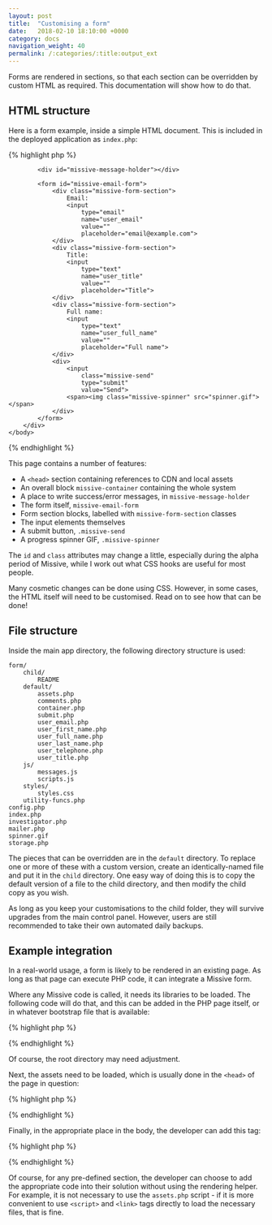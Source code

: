 ```yaml
---
layout: post
title:  "Customising a form"
date:   2018-02-10 18:10:00 +0000
category: docs
navigation_weight: 40
permalink: /:categories/:title:output_ext
---
```


Forms are rendered in sections, so that each section can be overridden by custom
HTML as required. This documentation will show how to do that.

## HTML structure

Here is a form example, inside a simple HTML document. This is included
in the deployed application as `index.php`:

{% highlight php %}
<!DOCTYPE html>
<html>
    <head>
        <title>Demo of form-to-email system</title>
        <script
            src="https://code.jquery.com/jquery-3.2.1.min.js"
            integrity="sha256-hwg4gsxgFZhOsEEamdOYGBf13FyQuiTwlAQgxVSNgt4="
            crossorigin="anonymous"></script>
        <script type="text/javascript" src="form/js/scripts.js"></script>
        <script type="text/javascript" src="form/js/messages.js"></script>
        <link href="form/styles/styles.css" rel="stylesheet">
    </head>
    <body>
        <div id="missive-container">

            <div id="missive-message-holder"></div>

            <form id="missive-email-form">
                <div class="missive-form-section">
                    Email:
                    <input
                        type="email"
                        name="user_email"
                        value=""
                        placeholder="email@example.com">
                </div>
                <div class="missive-form-section">
                    Title:
                    <input
                        type="text"
                        name="user_title"
                        value=""
                        placeholder="Title">
                </div>
                <div class="missive-form-section">
                    Full name:
                    <input
                        type="text"
                        name="user_full_name"
                        value=""
                        placeholder="Full name">
                </div>
                <div>
                    <input
                        class="missive-send"
                        type="submit"
                        value="Send">
                    <span><img class="missive-spinner" src="spinner.gif"></span>
                </div>
            </form>
        </div>
    </body>
</html>
{% endhighlight %}

This page contains a number of features:

* A `<head>` section containing references to CDN and local assets
* An overall block `missive-container` containing the whole system
* A place to write success/error messages, in `missive-message-holder`
* The form itself, `missive-email-form`
* Form section blocks, labelled with `missive-form-section` classes
* The input elements themselves
* A submit button, `.missive-send`
* A progress spinner GIF, `.missive-spinner`

The `id` and `class` attributes may change a little, especially during the alpha
period of Missive, while I work out what CSS hooks are useful for most people.

Many cosmetic changes can be done using CSS. However, in some cases, the HTML
itself will need to be customised. Read on to see how that can be done!

## File structure

Inside the main app directory, the following directory structure is used:

    form/
        child/
            README
        default/
            assets.php
            comments.php
            container.php
            submit.php
            user_email.php
            user_first_name.php
            user_full_name.php
            user_last_name.php
            user_telephone.php
            user_title.php
        js/
            messages.js
            scripts.js
        styles/
            styles.css
        utility-funcs.php
    config.php
    index.php
    investigator.php
    mailer.php
    spinner.gif
    storage.php

The pieces that can be overridden are in the `default` directory. To replace one or
more of these with a custom version, create an identically-named file and put it in
the `child` directory. One easy way of doing this is to copy the default version of
a file to the child directory, and then modify the child copy as you wish.

As long as you keep your customisations to the child folder, they will survive
upgrades from the main control panel. However, users are still recommended to take
their own automated daily backups.

Example integration
---

In a real-world usage, a form is likely to be rendered in an existing page. As long
as that page can execute PHP code, it can integrate a Missive form.

Where any Missive code is called, it needs its libraries to be loaded. The following
code will do that, and this can be added in the PHP page itself, or in whatever
bootstrap file that is available:

{% highlight php %}
<?php
$root = __DIR__;
require_once $root . '/vendor/autoload.php';
require_once $root . '/form/utility-funcs.php';
?>
{% endhighlight %}

Of course, the root directory may need adjustment.

Next, the assets need to be loaded, which is usually done in the `<head>` of the
page in question:

{% highlight php %}
<?php renderTemplate('assets.php') ?>
{% endhighlight %}

Finally, in the appropriate place in the body, the developer can add this tag:

{% highlight php %}
<?php renderTemplate('container.php') ?>
{% endhighlight %}

Of course, for any pre-defined section, the developer can choose to add the
appropriate code into their solution without using the rendering helper. For
example, it is not necessary to use the `assets.php` script - if it is more
convenient to use `<script>` and `<link>` tags directly to load the necessary
files, that is fine.
